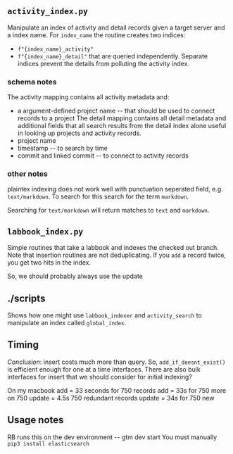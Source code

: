
## `activity_index.py`

Manipulate an index of activity and detail records given a target server and a index name.
For `index_name` the routine creates two indices:
* `f"{index_name}_activity"`
* `f"{index_name}_detail"`
that are queried independently. Separate indices prevent the details from polluting the
activity index.

### schema notes

The activity mapping contains all activity metadata and:
  * a argument-defined project name -- that should be used to connect records to a project
The detail mapping contains all detail metadata and additional fields that all search results
from the detail index alone useful in looking up projects and activity records.
  * project name
  * timestamp -- to search by time
  * commit and linked commit -- to connect to activity records

### other notes

plaintex indexing does not work well with punctuation seperated field, e.g.
`text/markdown`.  To search for this search for the term `markdown`.

Searching for `text/markdown` will return matches to `text` and `markdown`.

## `labbook_index.py`

Simple routines that take a labbook and indexes the checked out branch.
Note that insertion routines are not deduplicating. If you `add` a record twice, 
you get two hits in the index.

So, we should probably always use the update 

## ./scripts

Shows how one might use `labbook_indexer`  and `activity_search` to manipulate
an index called `global_index`.

## Timing

_Conclusion_: insert costs much more than query.  So, `add_if_doesnt_exist()`
is efficient enough for one at a time interfaces.  There are also bulk interfaces
for insert that we should consider for initial indexing?

On my macbook
  add = 33 seconds for 750 records
  add = 33s for 750 more on 750 
  update = 4.5s 750 redundant records 
  update = 34s for 750 new

## Usage notes

RB runs this on the dev environment -- gtm dev start
You must manually
`pip3 install elasticsearch`  
